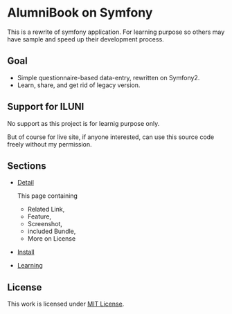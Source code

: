 AlumniBook on Symfony
=====================

This is a rewrite of symfony application.
For learning purpose so others may have sample
and speed up their development process.


## Goal

*   Simple questionnaire-based data-entry, rewritten on Symfony2.
*   Learn, share, and get rid of legacy version.


## Support for ILUNI

No support as this project is for learnig purpose only.

But of course for live site, if anyone interested,
can use this source code freely without my permission.

## Sections

*   [Detail](https://github.com/epsi/AlumniBook-SF2/blob/master/FEATURE.md)

    This page containing

    *   Related Link,
    *   Feature,
    *   Screenshot,
    *   included Bundle,
    *   More on License

*   [Install](https://github.com/epsi/AlumniBook-SF2/blob/master/INSTALL.md)

*   [Learning](https://github.com/epsi/AlumniBook-SF2/blob/master/STEP.md)



License
-------

This work is licensed under
[MIT License](http://www.opensource.org/licenses/mit-license.php).

